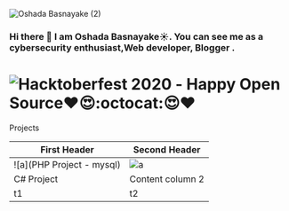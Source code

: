 
![Oshada Basnayake (2)](https://user-images.githubusercontent.com/34527100/88219862-d2563780-cc7f-11ea-86cd-f5453311bd78.png)
### Hi there 👋 I am Oshada Basnayake:sunny:. You can see me as a cybersecurity enthusiast,Web developer, Blogger . 
#  ![Hacktoberfest 2020](https://github.com/oshada97/Tourism-Site) - Happy Open Source❤️😍:octocat:😍❤️ 
Projects

First Header | Second Header
------------ | -------------
![a](PHP Project - mysql) | ![a](html)
C# Project | Content column 2
t1 | t2
<!--
**oshada97/oshada97** is a ✨ _special_ ✨ repository because its `README.md` (this file) appears on your GitHub profile.

Here are some ideas to get you started:

- 🔭 I’m currently working on ...
- 🌱 I’m currently learning ...
- 👯 I’m looking to collaborate on ...
- 🤔 I’m looking for help with ...
- 💬 Ask me about ...
- 📫 How to reach me: ...
- 😄 Pronouns: ...
- ⚡ Fun fact: ...
-->
